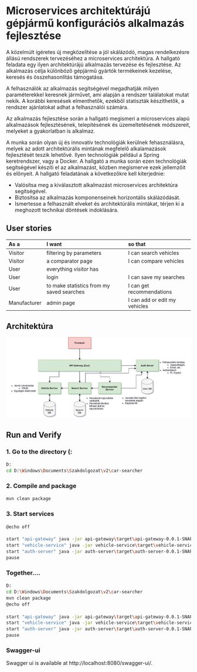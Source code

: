 # Microservices architektúrájú gépjármű konfigurációs alkalmazás fejlesztése
A közelmúlt ígéretes új megközelítése a jól skálázódó, magas rendelkezésre állású rendszerek tervezéséhez a microservices architektúra. A hallgató feladata egy ilyen architektúrájú alkalmazás tervezése és fejlesztése. Az alkalmazás célja különböző gépjármű gyártók termékeinek kezelése, keresés és összehasonlítás támogatása.

A felhasználók az alkalmazás segítségével megadhatják milyen paraméterekkel keresnek járművet, ami alapján a rendszer találatokat mutat nekik. A korábbi keresések elmenthetők, ezekből statiszták készíthetők, a rendszer ajánlatokat adhat a felhasználói számára. 

Az alkalmazás fejlesztése során a hallgató megismeri a microservices alapú alkalmazások fejlesztésének, telepítésének és üzemeltetésének módszereit, melyeket a gyakorlatban is alkalmaz.

A munka során olyan új és innovatív technológiák kerülnek fehasználásra, melyek az adott architektúrális mintának megfelelő alkalamazások fejlesztését teszik lehetővé. Ilyen technológiák például a Spring keretrendszer, vagy a Docker. A hallgató a munka során ezen technológiák segítségével készíti el az alkalmazást, közben megismerve ezek jellemzőit és előnyeit.
A hallgató feladatának a következőkre kell kiterjednie:
- Valósítsa meg a kiválasztott alkalmazást microservices architektúra segítségével.
- Biztosítsa az alkalmazás komponenseinek horizontális skálázódását.
- Ismertesse a felhasznált elveket és architektúrális mintákat, térjen ki a meghozott
technikai döntések indoklására.

## User stories
|As a |I want |so that|
|:---|:---|:---|
|Visitor |filtering by parameters|I can search vehicles|
|Visitor |a comparator page|I can compare vehicles|
|User |everything *visitor* has | |
|User |login| I can save my searches|
|User |to make statistics from my saved searches| I can get recommendations|
|Manufacturer |admin page|I can add or edit my vehicles|
 
 ## Architektúra 
 ![final architecture](architektúra.jpg)
 
## Run and Verify

### 1. Go to the directory (:
```bash
D:
cd D:\Windows\Documents\Szakdolgozat\v2\car-searcher
```

### 2. Compile and package
```bash
mvn clean package
```

### 3. Start services
```bash
@echo off

start "api-gateway" java -jar api-gateway\target\api-gateway-0.0.1-SNAPSHOT.jar
start "vehicle-service" java -jar vehicle-service\target\vehicle-service-0.0.1-SNAPSHOT.jar
start "auth-server" java -jar auth-server\target\auth-server-0.0.1-SNAPSHOT.jar
pause
```

### Together....
```bash
D:
cd D:\Windows\Documents\Szakdolgozat\v2\car-searcher
mvn clean package
@echo off

start "api-gateway" java -jar api-gateway\target\api-gateway-0.0.1-SNAPSHOT.jar
start "vehicle-service" java -jar vehicle-service\target\vehicle-service-0.0.1-SNAPSHOT.jar
start "auth-server" java -jar auth-server\target\auth-server-0.0.1-SNAPSHOT.jar
pause
```

### Swagger-ui
Swagger ui is available at http://localhost:8080/swagger-ui/.